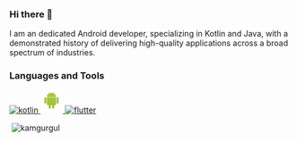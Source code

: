 ### Hi there 👋
I am an dedicated Android developer, specializing in Kotlin and Java, with a demonstrated history of delivering high-quality applications across a broad spectrum of industries.

### Languages and Tools
<p align="left"> <a href="https://kotlinlang.org" target="_blank"> <img src="https://www.vectorlogo.zone/logos/kotlinlang/kotlinlang-icon.svg" alt="kotlin" width="40" height="40"/> </a> <a href="https://developer.android.com" target="_blank"> <img src="https://raw.githubusercontent.com/devicons/devicon/master/icons/android/android-original-wordmark.svg" alt="android" width="40" height="40"/> </a> <a href="https://flutter.dev" target="_blank"> <img src="https://storage.googleapis.com/cms-storage-bucket/4fd5520fe28ebf839174.svg" alt="flutter" width="40" height="40"/> </a> </p>

<p>&nbsp;<img align="center" src="https://github-readme-stats.vercel.app/api?username=kamgurgul&show_icons=true&locale=en" alt="kamgurgul" /></p>

<!--
**kamgurgul/kamgurgul** is a ✨ _special_ ✨ repository because its `README.md` (this file) appears on your GitHub profile.
https://storage.googleapis.com/cms-storage-bucket/4fd5520fe28ebf839174.svg
Here are some ideas to get you started:

- 🔭 I’m currently working on ...
- 🌱 I’m currently learning ...
- 👯 I’m looking to collaborate on ...
- 🤔 I’m looking for help with ...
- 💬 Ask me about ...
- 📫 How to reach me: ...
- 😄 Pronouns: ...
- ⚡ Fun fact: ...
-->
